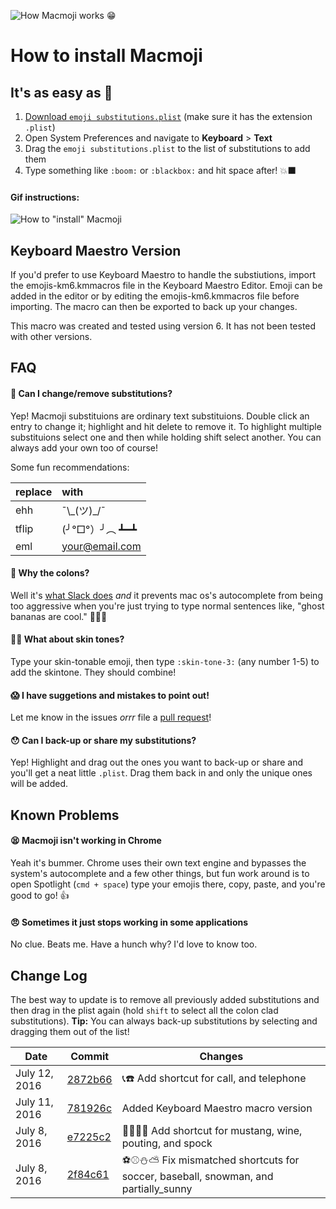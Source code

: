 ![How Macmoji works 😁](https://github.com/warpling/Macmoji/blob/master/gifs/what%20is%20it.gif?raw=true)

# How to install Macmoji
## It's as easy as 🔢

1. [Download `emoji substitutions.plist`](https://raw.githubusercontent.com/warpling/Macmoji/master/emoji%20substitutions.plist) (make sure it has the extension `.plist`)
1. Open System Preferences and navigate to **Keyboard** > **Text**
3. Drag the `emoji substitutions.plist` to the list of substitutions to add them
4. Type something like `:boom:` or `:blackbox:` and hit space after! 💥⬛️

#### Gif instructions:
![How to "install" Macmoji](https://github.com/warpling/Macmoji/blob/master/gifs/how%20to%20install.gif?raw=true)

## Keyboard Maestro Version

If you'd prefer to use Keyboard Maestro to handle the substiutions, import the emojis-km6.kmmacros file in the Keyboard Maestro Editor. Emoji can be added in the editor or by editing the emojis-km6.kmmacros file before importing. The macro can then be exported to back up your changes.

This macro was created and tested using version 6. It has not been tested with other versions.

## FAQ

#### 🤔 Can I change/remove substitutions?
Yep! Macmoji substituions are ordinary text substituions. Double click an entry to change it; highlight and hit delete to remove it. To highlight multiple substituions select one and then while holding shift select another. You can always add your own too of course!

Some fun recommendations:

| replace  | with           |
| :------- | :------------- |
| ehh      | ¯\\\_(ツ)\_/¯   |
| tflip    | (╯°□°）╯︵ ┻━┻ |
| eml      | your@email.com |

#### 💩 Why the colons?
Well it's [what Slack does](https://get.slack.help/hc/en-us/articles/202931348-Emoji-and-emoticons) *and* it prevents mac os's autocomplete from being too aggressive when you're just trying to type normal sentences like, "ghost bananas are cool." 👻🍌🆒

#### 🖐🏽 What about skin tones?
Type your skin-tonable emoji, then type `:skin-tone-3:` (any number 1-5) to add the skintone. They should combine!

#### 😱 I have suggetions and mistakes to point out!
Let me know in the issues *orrr* file a [pull request](https://yangsu.github.io/pull-request-tutorial/)!

#### 😯 Can I back-up or share my substitutions?
Yep! Highlight and drag out the ones you want to back-up or share and you'll get a neat little `.plist`. Drag them back in and only the unique ones will be added.


## Known Problems

#### 😫 Macmoji isn't working in Chrome
Yeah it's bummer. Chrome uses their own text engine and bypasses the system's autocomplete and a few other things, but fun work around is to open Spotlight (`cmd + space`) type your emojis there, copy, paste, and you're good to go! 👍

#### 😠 Sometimes it just stops working in some applications
No clue. Beats me. Have a hunch why? I'd love to know too.

## Change Log

The best way to update is to remove all previously added substitutions and then drag in the plist again (hold `shift` to select all the colon clad substitutions).
**Tip:** You can always back-up substitutions by selecting and dragging them out of the list!

|       Date       |       Commit       |       Changes       |
| ---------------- | ------------------ | ------------------- |
| July 12, 2016 | [2872b66](https://github.com/warpling/Macmoji/pull/11/commits/2872b66354779bc446c68b71c94d67bf43b0247c) | 📞☎️ Add shortcut for call, and telephone |
| July 11, 2016 | [781926c](https://github.com/warpling/Macmoji/commit/781926c97496937346a64c68ace755b32f3059fe) | Added Keyboard Maestro macro version |
| July 8, 2016 | [e7225c2](https://github.com/warpling/Macmoji/commit/e7225c24157385f319f99910ecf5e737016c796b) | 🐴🍷🙎🖖 Add shortcut for mustang, wine, pouting, and spock |
| July 8, 2016 | [2f84c61](https://github.com/warpling/Macmoji/commit/2f84c6169546a22246f42a4b56eaec7d8ef979d5) | ⚽⚾️⛄⛅ Fix mismatched shortcuts for soccer, baseball, snowman, and partially_sunny |
